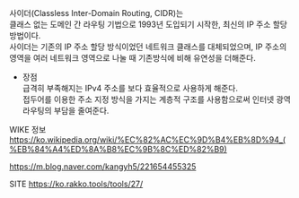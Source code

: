 사이더(Classless Inter-Domain Routing, CIDR)는   
클래스 없는 도메인 간 라우팅 기법으로 1993년 도입되기 시작한, 최신의 IP 주소 할당 방법이다.   
사이더는 기존의 IP 주소 할당 방식이었던 네트워크 클래스를 대체되었으며,  IP 주소의 영역을 여러 네트워크 영역으로 나눌 때 기존방식에 비해 유연성을 더해준다.  

- 장점  
급격히 부족해지는 IPv4 주소를 보다 효율적으로 사용하게 해준다.  
접두어를 이용한 주소 지정 방식을 가지는 계층적 구조를 사용함으로써 인터넷 광역 라우팅의 부담을 줄여준다.  




WIKE 정보  
https://ko.wikipedia.org/wiki/%EC%82%AC%EC%9D%B4%EB%8D%94_(%EB%84%A4%ED%8A%B8%EC%9B%8C%ED%82%B9)  

https://m.blog.naver.com/kangyh5/221654455325  

SITE 
https://ko.rakko.tools/tools/27/  
